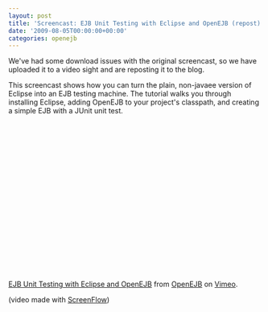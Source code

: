 ```yaml
---
layout: post
title: 'Screencast: EJB Unit Testing with Eclipse and OpenEJB (repost)'
date: '2009-08-05T00:00:00+00:00'
categories: openejb
---
```

We've had some download issues with the original screencast, so we have uploaded it to a video sight and are reposting it to the blog.

This screencast shows how you can turn the plain, non-javaee version of Eclipse into an EJB testing machine.  The tutorial walks you through installing Eclipse, adding OpenEJB to your project's classpath, and creating a simple EJB with a JUnit unit test.

<object width="400" height="300"><param name="allowfullscreen" value="true" /><param name="allowscriptaccess" value="always" /><param name="movie" value="http://vimeo.com/moogaloop.swf?clip_id=6149008&amp;server=vimeo.com&amp;show_title=1&amp;show_byline=1&amp;show_portrait=0&amp;color=&amp;fullscreen=1" /><embed src="http://vimeo.com/moogaloop.swf?clip_id=6149008&amp;server=vimeo.com&amp;show_title=1&amp;show_byline=1&amp;show_portrait=0&amp;color=&amp;fullscreen=1" type="application/x-shockwave-flash" allowfullscreen="true" allowscriptaccess="always" width="400" height="300"></embed></object><p><a href="http://vimeo.com/6149008">EJB Unit Testing with Eclipse and OpenEJB</a> from <a href="http://vimeo.com/user2179281">OpenEJB</a> on <a href="http://vimeo.com">Vimeo</a>.</p>

(video made with <a href="http://www.telestream.net/screen-flow/overview.htm">ScreenFlow</a>)
